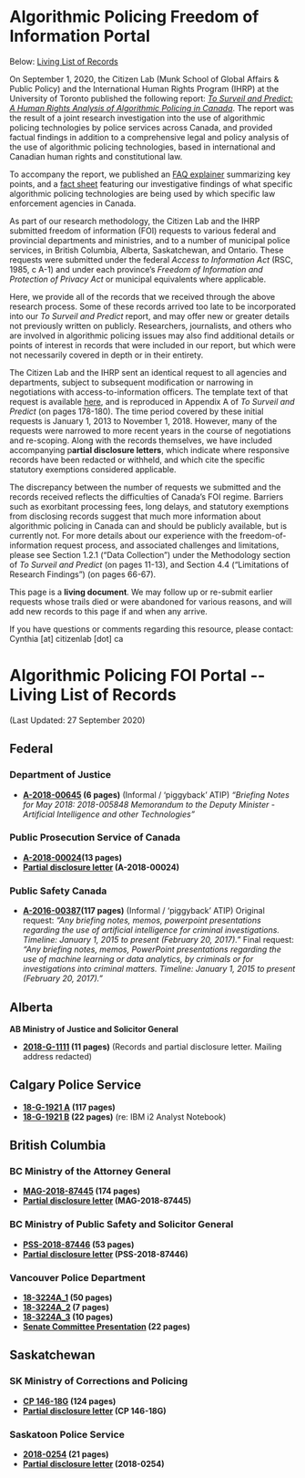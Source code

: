 # Algorithmic Policing Freedom of Information Portal 

Below: [Living List of Records](https://github.com/citizenlab/alg-policing-foi-records#algorithmic-policing-foi-portal----living-list-of-records)

On September 1, 2020, the Citizen Lab (Munk School of Global Affairs & Public Policy) and the International Human Rights Program (IHRP) at the University of Toronto published the following report: *[To Surveil and Predict: A Human Rights Analysis of Algorithmic Policing in Canada](https://citizenlab.ca/2020/09/to-surveil-and-predict-a-human-rights-analysis-of-algorithmic-policing-in-canada/)*. The report was the result of a joint research investigation into the use of algorithmic policing technologies by police services across Canada, and provided factual findings in addition to a comprehensive legal and policy analysis of the use of algorithmic policing technologies, based in international and Canadian human rights and constitutional law.

To accompany the report, we published an [FAQ explainer](https://citizenlab.ca/2020/09/algorithmic-policing-in-canada-explained/) summarizing key points, and a [fact sheet](https://citizenlab.ca/wp-content/uploads/2020/10/AIPolicing_factualfindings_v5.pdfko) featuring our investigative findings of what specific algorithmic policing technologies are being used by which specific law enforcement agencies in Canada. 

As part of our research methodology, the Citizen Lab and the IHRP submitted freedom of information (FOI) requests to various federal and provincial departments and ministries, and to a number of municipal police services, in British Columbia, Alberta, Saskatchewan, and Ontario. These requests were submitted under the federal *Access to Information Act* (RSC, 1985, c A-1) and under each province’s *Freedom of Information and Protection of Privacy Act* or municipal equivalents where applicable. 

Here, we provide all of the records that we received through the above research process. Some of these records arrived too late to be incorporated into our *To Surveil and Predict* report, and may offer new or greater details not previously written on publicly. Researchers, journalists, and others who are involved in algorithmic policing issues may also find additional details or points of interest in records that were included in our report, but which were not necessarily covered in depth or in their entirety.

The Citizen Lab and the IHRP sent an identical request to all agencies and departments, subject to subsequent modification or narrowing in negotiations with access-to-information officers. The template text of that request is available [here](https://drive.google.com/file/d/1qmRAygC3z6N6o9DJq8QdbOuelkYv1_Py/view?usp=sharing), and is reproduced in Appendix A of *To Surveil and Predict* (on pages 178-180). The time period covered by these initial requests is January 1, 2013 to November 1, 2018. However, many of the requests were narrowed to more recent years in the course of negotiations and re-scoping. Along with the records themselves, we have included accompanying p**artial disclosure letters**, which indicate where responsive records have been redacted or withheld, and which cite the specific statutory exemptions considered applicable. 

The discrepancy between the number of requests we submitted and the records received reflects the difficulties of Canada’s FOI regime. Barriers such as exorbitant processing fees, long delays, and statutory exemptions from disclosing records suggest that much more information about algorithmic policing in Canada can and should be publicly available, but is currently not. For more details about our experience with the freedom-of-information request process, and associated challenges and limitations, please see Section 1.2.1 (“Data Collection”) under the Methodology section of *To Surveil and Predict* (on pages 11-13), and Section 4.4 (“Limitations of Research Findings”) (on pages 66-67).

This page is a **living document**. We may follow up or re-submit earlier requests whose trails died or were abandoned for various reasons, and will add new records to this page if and when any arrive.

If you have questions or comments regarding this resource, please contact: Cynthia [at] citizenlab [dot] ca



# Algorithmic Policing FOI Portal -- Living List of Records
(Last Updated: 27 September 2020)

## Federal

### Department of Justice 

* **[A-2018-00645](https://github.com/citizenlab/alg-policing-foi-records/blob/master/Records/Fed_Justice_Records_A-2018-00645.pdf) (6 pages)** (Informal / ‘piggyback’ ATIP)
*“Briefing Notes for May 2018: 2018-005848 Memorandum to the Deputy Minister - Artificial Intelligence and other Technologies”*

### Public Prosecution Service of Canada

* **[A-2018-00024](https://github.com/citizenlab/alg-policing-foi-records/blob/master/Records/Fed_Public%20Prosecution_Letter_A-2018-00024.pdf)(13 pages)**
* **[Partial disclosure letter](https://github.com/citizenlab/alg-policing-foi-records/blob/master/Records/Fed_Public%20Prosecution_Records_A-2018-00024.pdf) (A-2018-00024)**

### Public Safety Canada

* **[A-2016-00387](https://github.com/citizenlab/alg-policing-foi-records/blob/master/Records/Fed_Public%20Safety_Records_A-2016-00387.PDF)(117 pages)** (Informal / ‘piggyback’ ATIP)
Original request: *“Any briefing notes, memos, powerpoint presentations regarding the use of artificial intelligence for criminal investigations. Timeline: January 1, 2015 to present (February 20, 2017).”*
Final request: *“Any briefing notes, memos, PowerPoint presentations regarding the use of machine learning or data analytics, by criminals or for investigations into criminal matters. Timeline: January 1, 2015 to present (February 20, 2017).”*

## Alberta

**AB Ministry of Justice and Solicitor General**

* **[2018-G-1111](https://github.com/citizenlab/alg-policing-foi-records/blob/master/Records/AB%20Justice%20_%20Solicitor%20General_2018-G-1111.pdf) (11 pages)** (Records and partial disclosure letter. Mailing address redacted)  

## Calgary Police Service

* **[18-G-1921 A](https://github.com/citizenlab/alg-policing-foi-records/blob/master/Records/AB_Calgary%20Police_18-G-1921_A.PDF) (117 pages)**
* **[18-G-1921 B](https://github.com/citizenlab/alg-policing-foi-records/blob/master/Records/AB_Calgary%20Police_18-G-1921_B.pdf) (22 pages)** (re: IBM i2 Analyst Notebook)

## British Columbia

### BC Ministry of the Attorney General

* **[MAG-2018-87445](https://github.com/citizenlab/alg-policing-foi-records/blob/master/Records/BC%20Attorney%20General_Records_MAG-2018-87445.pdf) (174 pages)**
* **[Partial disclosure letter](https://github.com/citizenlab/alg-policing-foi-records/blob/master/Records/BC%20Public%20Safety%20_%20Solicitor%20General_Letter_PSS-2018-87446.pdf) (MAG-2018-87445)**

### BC Ministry of Public Safety and Solicitor General

* **[PSS-2018-87446](https://github.com/citizenlab/alg-policing-foi-records/blob/master/Records/BC%20Public%20Safety%20_%20Solicitor%20General_Records_PSS-2018-87446.pdf) (53 pages)**
* **[Partial disclosure letter](https://github.com/citizenlab/alg-policing-foi-records/blob/master/Records/BC%20Public%20Safety%20_%20Solicitor%20General_Letter_PSS-2018-87446.pdf) (PSS-2018-87446)**

### Vancouver Police Department

* **[18-3224A_1](https://github.com/citizenlab/alg-policing-foi-records/blob/master/Records/BC_Vancouver%20Police_18-3224A_1.pdf) (50 pages)**
* **[18-3224A_2](https://github.com/citizenlab/alg-policing-foi-records/blob/master/Records/BC_Vancouver%20Police_18-3224A_2.pdf) (7 pages)**
* **[18-3224A_3](https://github.com/citizenlab/alg-policing-foi-records/blob/master/Records/BC_Vancouver%20Police_18-3224A_3.pdf) (10 pages)**
* **[Senate Committee Presentation](https://github.com/citizenlab/alg-policing-foi-records/blob/master/Records/BC_Vancouver%20Police_Federal%20Senate%20Committee%20Presentation_Predictive%20Policing.pdf) (22 pages)**


## Saskatchewan

### SK Ministry of Corrections and Policing

* **[CP 146-18G](https://github.com/citizenlab/alg-policing-foi-records/blob/master/Records/SK%20Corrections%20_%20Policing_Records_CP%20146-18G.pdf) (124 pages)**
* **[Partial disclosure letter](https://github.com/citizenlab/alg-policing-foi-records/blob/master/Records/SK%20Corrections%20_%20Policing_Letter_CP%20146-18G.pdf) (CP 146-18G)** 

### Saskatoon Police Service

* **[2018-0254](https://github.com/citizenlab/alg-policing-foi-records/blob/master/Records/SK%20Sask%20Police_Records_2018-0254.pdf) (21 pages)**
* **[Partial disclosure letter](https://github.com/citizenlab/alg-policing-foi-records/blob/master/Records/SK%20Sask%20Police_Letter_2018-0254.pdf) (2018-0254)**
